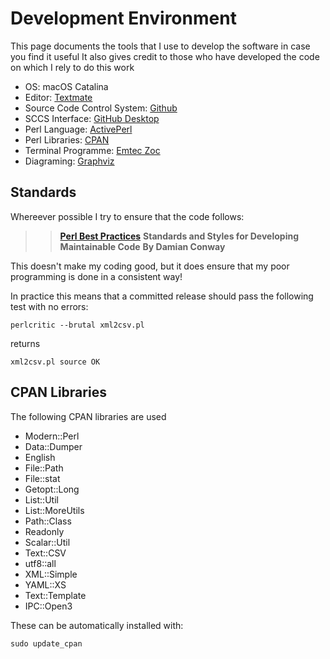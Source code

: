 # Development Environment

This page documents the tools that I use to develop the software in case you find it useful
It also gives credit to those who have developed the code on which I rely to do this work

* OS: macOS Catalina
* Editor: [Textmate](https://macromates.com/)
* Source Code Control System: [Github](https://github.com/) 
* SCCS Interface: [GitHub Desktop](https://desktop.github.com/)
* Perl Language: [ActivePerl](https://www.activestate.com/products/perl/downloads/)
* Perl Libraries: [CPAN](https://www.cpan.org/)
* Terminal Programme: [Emtec Zoc](https://www.emtec.com/zoc/)
* Diagraming: [Graphviz](https://www.graphviz.org/)

## Standards

Whereever possible I try to ensure that the code follows: 


>> **[Perl Best Practices](http://shop.oreilly.com/product/9780596001735.do)**
>> **Standards and Styles for Developing Maintainable Code**
>> **By Damian Conway**

This doesn't make my coding good, but it does ensure that my poor programming is done in a consistent way!

In practice this means that a committed release should pass the following test with no errors:
```
perlcritic --brutal xml2csv.pl
```
returns
```
xml2csv.pl source OK
```
## CPAN Libraries 

The following CPAN libraries are used

   * Modern::Perl
   * Data::Dumper
   * English
   * File::Path
   * File::stat
   * Getopt::Long
   * List::Util
   * List::MoreUtils
   * Path::Class
   * Readonly
   * Scalar::Util
   * Text::CSV
   * utf8::all
   * XML::Simple
   * YAML::XS
   * Text::Template
   * IPC::Open3
   
   These can be automatically installed with:
```
sudo update_cpan
```